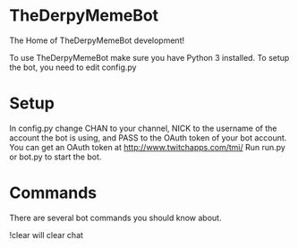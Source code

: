 # TheDerpyMemeBot
The Home of TheDerpyMemeBot development!

To use TheDerpyMemeBot make sure you have Python 3 installed.
To setup the bot, you need to edit config.py

# Setup
In config.py change CHAN to your channel, NICK to the username of the account the bot is using, and PASS to the OAuth token of your bot account. You can get an OAuth token at http://www.twitchapps.com/tmi/
Run run.py or bot.py to start the bot.

# Commands

There are several bot commands you should know about.

!clear will clear chat

